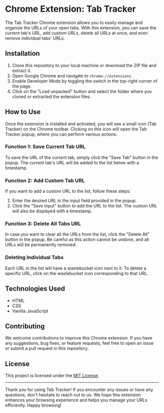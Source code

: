 # Chrome Extension: Tab Tracker

The Tab Tracker Chrome extension allows you to easily manage and organize the URLs of your open tabs. With this extension, you can save the current tab's URL, add custom URLs, delete all URLs at once, and even remove individual tabs' URLs.

## Installation

1. Clone this repository to your local machine or download the ZIP file and extract it.
2. Open Google Chrome and navigate to `chrome://extensions`.
3. Enable Developer Mode by toggling the switch in the top-right corner of the page.
4. Click on the "Load unpacked" button and select the folder where you cloned or extracted the extension files.

## How to Use

Once the extension is installed and activated, you will see a small icon (Tab Tracker) on the Chrome toolbar. Clicking on this icon will open the Tab Tracker popup, where you can perform various actions.

### Function 1: Save Current Tab URL

To save the URL of the current tab, simply click the "Save Tab" button in the popup. The current tab's URL will be added to the list below with a timestamp.

### Function 2: Add Custom Tab URL

If you want to add a custom URL to the list, follow these steps:

1. Enter the desired URL in the input field provided in the popup.
2. Click the "Save Input" button to add the URL to the list. The custom URL will also be displayed with a timestamp.

### Function 3: Delete All Tabs URL

In case you want to clear all the URLs from the list, click the "Delete All" button in the popup. Be careful as this action cannot be undone, and all URLs will be permanently removed.

### Deleting Individual Tabs

Each URL in the list will have a wastebucket icon next to it. To delete a specific URL, click on the wastebucket icon corresponding to that URL.

## Technologies Used

- HTML
- CSS
- Vanilla JavaScript

## Contributing

We welcome contributions to improve this Chrome extension. If you have any suggestions, bug fixes, or feature requests, feel free to open an issue or submit a pull request in this repository.

## License

This project is licensed under the [MIT License](LICENSE).



---

Thank you for using Tab Tracker! If you encounter any issues or have any questions, don't hesitate to reach out to us. We hope this extension enhances your browsing experience and helps you manage your URLs efficiently. Happy browsing!
